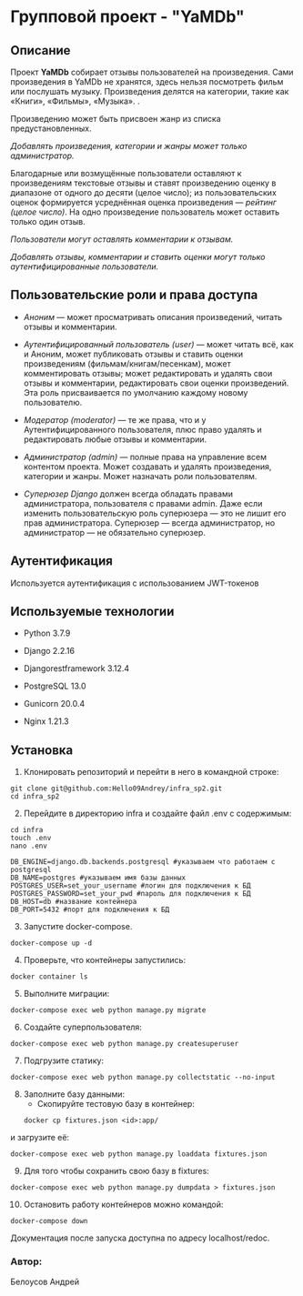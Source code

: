 # Групповой проект - "YaMDb"

## Описание

Проект **YaMDb** собирает отзывы пользователей на произведения. Сами произведения в YaMDb не хранятся, здесь нельзя посмотреть фильм или послушать музыку.
Произведения делятся на категории, такие как «Книги», «Фильмы», «Музыка». .

Произведению может быть присвоен жанр из списка предустановленных.

*Добавлять произведения, категории и жанры может только администратор.*

Благодарные или возмущённые пользователи оставляют к произведениям текстовые отзывы и ставят произведению оценку в диапазоне от одного до десяти (целое число); из пользовательских оценок формируется усреднённая оценка произведения — *рейтинг (целое число)*. На одно произведение пользователь может оставить только один отзыв.

*Пользователи могут оставлять комментарии к отзывам.*

*Добавлять отзывы, комментарии и ставить оценки могут только аутентифицированные пользователи.*

## Пользовательские роли и права доступа

- *Аноним* — может просматривать описания произведений, читать отзывы и комментарии.

- *Аутентифицированный пользователь (user)* — может читать всё, как и Аноним, может публиковать отзывы и ставить оценки произведениям (фильмам/книгам/песенкам), может комментировать отзывы; может редактировать и удалять свои отзывы и комментарии, редактировать свои оценки произведений. Эта роль присваивается по умолчанию каждому новому пользователю.

- *Модератор (moderator)* — те же права, что и у Аутентифицированного пользователя, плюс право удалять и редактировать любые отзывы и комментарии.

- *Администратор (admin)* — полные права на управление всем контентом проекта. Может создавать и удалять произведения, категории и жанры. Может назначать роли пользователям.

- *Суперюзер Django* должен всегда обладать правами администратора, пользователя с правами admin. Даже если изменить пользовательскую роль суперюзера — это не лишит его прав администратора. Суперюзер — всегда администратор, но администратор — не обязательно суперюзер.

## Аутентификация

Используется аутентификация с использованием JWT-токенов

## Используемые технологии

- Python 3.7.9

- Django 2.2.16

- Djangorestframework 3.12.4

- PostgreSQL 13.0

- Gunicorn 20.0.4

- Nginx 1.21.3

## Установка

1. Клонировать репозиторий и перейти в него в командной строке:
```
git clone git@github.com:Hello09Andrey/infra_sp2.git
cd infra_sp2
```
2. Перейдите в директорию infra и создайте файл .env c содержимым:
```
cd infra
touch .env
nano .env
```
```
DB_ENGINE=django.db.backends.postgresql #указываем что работаем с postgresql
DB_NAME=postgres #указываем имя базы данных
POSTGRES_USER=set_your_username #логин для подключения к БД
POSTGRES_PASSWORD=set_your_pwd #пароль для подключения к БД
DB_HOST=db #название контейнера
DB_PORT=5432 #порт для подключения к БД
```
3. Запустите docker-compose.

```
docker-compose up -d
```

4. Проверьте, что контейнеры запустились:

```
docker container ls
```

5. Выполните миграции:

```
docker-compose exec web python manage.py migrate
```

6. Создайте суперпользователя:

```
docker-compose exec web python manage.py createsuperuser
```

7. Подгрузите статику:

```
docker-compose exec web python manage.py collectstatic --no-input
```

8. Заполните базу данными:
   - Скопируйте тестовую базу в контейнер:
    ```
    docker cp fixtures.json <id>:app/
    ```
и загрузите её:
```
docker-compose exec web python manage.py loaddata fixtures.json
```
9. Для того чтобы сохранить свою базу в fixtures:
```
docker-compose exec web python manage.py dumpdata > fixtures.json
```

10. Остановить работу контейнеров можно командой:
```
docker-compose down
```
Документация после запуска доступна по адресу localhost/redoc.

### Автор:
Белоусов Андрей